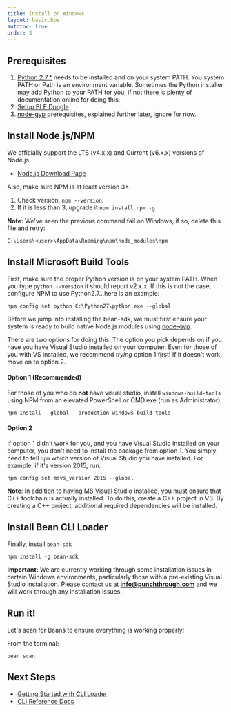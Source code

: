 ```yaml
---
title: Install on Windows
layout: basic.hbs
autotoc: true
order: 3
---
```



## Prerequisites

1. [Python 2.7.*](https://www.python.org/downloads/) needs to be installed and on your system PATH. You system PATH or Path is an environment variable. Sometimes the Python installer may add Python to your PATH for you, if not there is plenty of documentation online for doing this.
2. [Setup BLE Dongle](../ble-dongle-setup/)
3. [node-gyp](https://github.com/nodejs/node-gyp#installation) prerequisites, explained further later, ignore for now.

## Install Node.js/NPM

We officially support the LTS (v4.x.x) and Current (v6.x.x) versions of Node.js.

* [Node.js Download Page](https://nodejs.org/en/download/)

Also, make sure NPM is at least version 3+.

1. Check version, `npm --version`.
2. If it is less than 3, upgrade it `npm install npm -g`

**Note:** We've seen the previous command fail on Windows, if so, delete this file and retry:		

```		
C:\Users\<user>\AppData\Roaming\npm\node_modules\npm		
```

## Install Microsoft Build Tools

First, make sure the proper Python version is on your system PATH. When you type `python --version` it should report v2.x.x. If this is not the case, configure NPM to use Python2.7...here is an example:

```
npm config set python C:\Python27\python.exe --global
```

Before we jump into installing the bean-sdk, we must first ensure your system is ready to build native Node.js modules using [node-gyp](https://github.com/nodejs/node-gyp#installation).

There are two options for doing this. The option you pick depends on if you have you have Visual Studio installed on your computer. Even for those of you with VS installed, we recommend *trying* option 1 first! If it doesn't work, move on to option 2.

#### Option 1 (Recommended)

For those of you who do **not** have visual studio, install `windows-build-tools` using NPM from an elevated PowerShell or CMD.exe (run as Administrator).

```
npm install --global --production windows-build-tools
```

#### Option 2

If option 1 didn't work for you, and you have Visual Studio installed on your computer, you don't need to install the package from option 1. You simply need to tell `npm` which version of Visual Studio you have installed. For example, if it's version 2015, run:

```
npm config set msvs_version 2015 --global
```
**Note**: In addition to having MS Visual Studio installed, you must ensure that C++ toolchain is actually installed. To do this, create a C++ project in VS. By creating a C++ project, additional required dependencies will be installed.

## Install Bean CLI Loader

Finally, install `bean-sdk`

```
npm install -g bean-sdk
```

**Important:** We are currently working through some installation issues in certain Windows environments, particularly those with a pre-existing Visual Studio installation. Please contact us at **info@punchthrough.com** and we will work through any installation issues.

## Run it!

Let's scan for Beans to ensure everything is working properly!

From the terminal:

```
bean scan
```

## Next Steps

* [Getting Started with CLI Loader](../../getting-started/cli-loader/)
* [CLI Reference Docs](../cli-reference)
